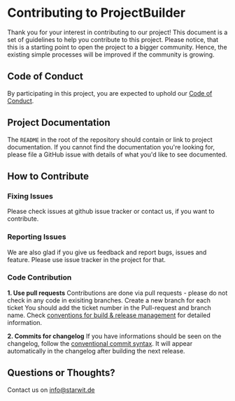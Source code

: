 # Contributing to ProjectBuilder

Thank you for your interest in contributing to our project! This document is
a set of guidelines to help you contribute to this project. Please notice, that this is a starting point to open the project to a bigger community. Hence, the existing simple processes will be improved if the community is growing.

## Code of Conduct

By participating in this project, you are expected to uphold our [Code of
Conduct][code_of_conduct].

[code_of_conduct]: CODE_OF_CONDUCT.md


## Project Documentation

The `README` in the root of the repository should contain or link to project
documentation. If you cannot find the documentation you're looking for, please
file a GitHub issue with details of what you'd like to see documented.


## How to Contribute

### Fixing Issues
Please check issues at github issue tracker or contact us, if you want to contribute.

### Reporting Issues
We are also glad if you give us feedback and report bugs, issues and feature. Please use issue tracker in the project for that.

### Code Contribution
**1. Use pull requests**
Contributions are done via pull requests - please do not check in any code in exisiting branches. Create a new branch for each ticket You should add the ticket number in the Pull-request and branch name. Check [conventions for build & release management][build_management] for detailed information.

[build_management]: docs/build-release-mgmt.md

**2. Commits for changelog**
If you have informations should be seen on the changelog, follow the [conventional commit syntax](https://www.conventionalcommits.org/en/v1.0.0/). It will appear automatically in the changelog after building the next release.

## Questions or Thoughts?

Contact us on info@starwit.de
